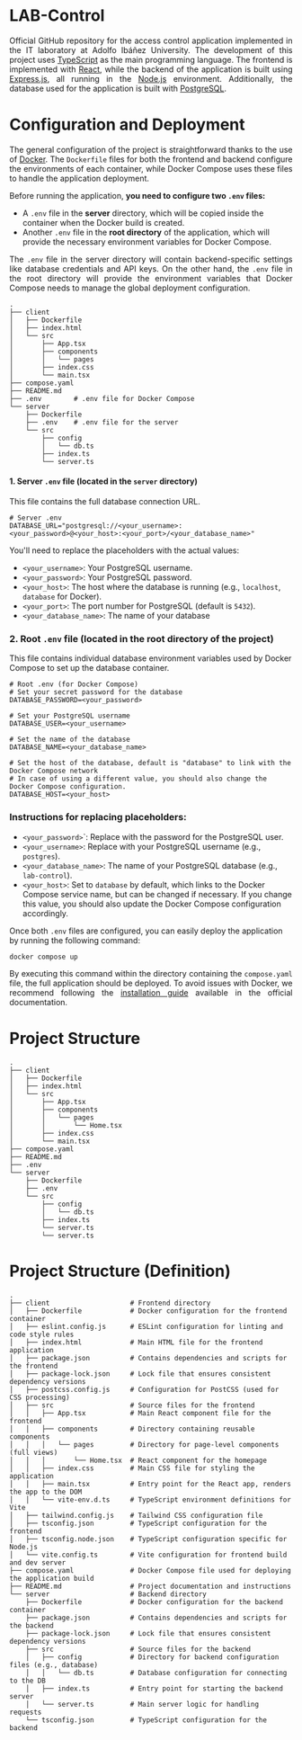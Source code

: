 # LAB-Control
<p align="justify">
    Official GitHub repository for the access control application implemented in the IT laboratory at Adolfo Ibáñez University. The development of this project uses <a href="https://www.typescriptlang.org/">TypeScript</a> as the main programming language. The frontend is implemented with <a href="https://react.dev/">React</a>, while the backend of the application is built using <a href="https://expressjs.com/">Express.js</a>, all running in the <a href="https://nodejs.org/">Node.js</a> environment. Additionally, the database used for the application is built with <a href="https://www.postgresql.org/">PostgreSQL</a>.
</p>

# Configuration and Deployment
<p align="justify">
    The general configuration of the project is straightforward thanks to the use of <a href="https://www.docker.com/">Docker</a>. The <code>Dockerfile</code> files for both the frontend and backend configure the environments of each container, while Docker Compose uses these files to handle the application deployment.
</p>
Before running the application, <b>you need to configure two <code>.env</code> files:</b>

- A <code>.env</code> file in the <b>server</b> directory, which will be copied inside the container when the Docker build is created.
-   Another <code>.env</code> file in the <b>root directory</b> of the application, which will provide the necessary environment variables for Docker Compose.

<p align="justify">
The <code>.env</code> file in the server directory will contain backend-specific settings like database credentials and API keys. On the other hand, the <code>.env</code> file in the root directory will provide the environment variables that Docker Compose needs to manage the global deployment configuration.
</p>

```
.
├── client
│   ├── Dockerfile
│   ├── index.html
│   └── src
│       ├── App.tsx
│       ├── components
│       │   └── pages
│       ├── index.css
│       └── main.tsx
├── compose.yaml
├── README.md
├── .env        # .env file for Docker Compose
└── server
    ├── Dockerfile
    ├── .env    # .env file for the server
    └── src
        ├── config
        │   └── db.ts
        ├── index.ts
        └── server.ts

```

#### 1. **Server `.env` file** (located in the `server` directory) 
This file contains the full database connection URL.

```dotenv
# Server .env
DATABASE_URL="postgresql://<your_username>:<your_password>@<your_host>:<your_port>/<your_database_name>"
```

You'll need to replace the placeholders with the actual values:
-   `<your_username>`: Your PostgreSQL username.
-   `<your_password>`: Your PostgreSQL password.
-   `<your_host>`: The host where the database is running (e.g., `localhost`, `database` for Docker).
-   `<your_port>`: The port number for PostgreSQL (default is `5432`).
-   `<your_database_name>`: The name of your database

### 2. **Root `.env` file** (located in the root directory of the project)

This file contains individual database environment variables used by Docker Compose to set up the database container.
```dotenv
# Root .env (for Docker Compose)
# Set your secret password for the database
DATABASE_PASSWORD=<your_password>

# Set your PostgreSQL username
DATABASE_USER=<your_username>

# Set the name of the database
DATABASE_NAME=<your_database_name>

# Set the host of the database, default is "database" to link with the Docker Compose network
# In case of using a different value, you should also change the Docker Compose configuration.
DATABASE_HOST=<your_host>
```
### Instructions for replacing placeholders:

-   <code><your_password></code>`: Replace with the password for the PostgreSQL user.
-   <code><your_username></code>: Replace with your PostgreSQL username (e.g., <code>postgres</code>).
-   <code><your_database_name></code>: The name of your PostgreSQL database (e.g., <code>lab-control</code>).
-   <code><your_host></code>: Set to <code>database</code> by default, which links to the Docker Compose service name, but can be changed if necessary. If you change this value, you should also update the Docker Compose configuration accordingly.

<p>
Once both <code>.env</code> files are configured, you can easily deploy the application by running the following command:
</p>

```
docker compose up
```
<p align="justify">
    By executing this command within the directory containing the <code>compose.yaml</code> file, the full application should be deployed. To avoid issues with Docker, we recommend following the <a href="https://docs.docker.com/engine/install/">installation guide</a> available in the official documentation.
</p>

# Project Structure
```
.
├── client
│   ├── Dockerfile
│   ├── index.html
│   └── src
│       ├── App.tsx
│       ├── components
│       │   └── pages
│       │       └── Home.tsx
│       ├── index.css
│       └── main.tsx
├── compose.yaml
├── README.md
├── .env 
└── server
    ├── Dockerfile
    ├── .env
    └── src
        ├── config
        │   └── db.ts    
        ├── index.ts
        └── server.ts
        └── server.ts
```
# Project Structure (Definition)
```
.
├── client                    # Frontend directory
│   ├── Dockerfile            # Docker configuration for the frontend container
│   ├── eslint.config.js      # ESLint configuration for linting and code style rules
│   ├── index.html            # Main HTML file for the frontend application
│   ├── package.json          # Contains dependencies and scripts for the frontend
│   ├── package-lock.json     # Lock file that ensures consistent dependency versions
│   ├── postcss.config.js     # Configuration for PostCSS (used for CSS processing)
│   ├── src                   # Source files for the frontend
│   │   ├── App.tsx           # Main React component file for the frontend
│   │   ├── components        # Directory containing reusable components
│   │   │   └── pages         # Directory for page-level components (full views)
│   │   │       └── Home.tsx  # React component for the homepage
│   │   ├── index.css         # Main CSS file for styling the application
│   │   ├── main.tsx          # Entry point for the React app, renders the app to the DOM
│   │   └── vite-env.d.ts     # TypeScript environment definitions for Vite
│   ├── tailwind.config.js    # Tailwind CSS configuration file
│   ├── tsconfig.json         # TypeScript configuration for the frontend
│   ├── tsconfig.node.json    # TypeScript configuration specific for Node.js
│   └── vite.config.ts        # Vite configuration for frontend build and dev server
├── compose.yaml              # Docker Compose file used for deploying the application build
├── README.md                 # Project documentation and instructions
└── server                    # Backend directory
    ├── Dockerfile            # Docker configuration for the backend container
    ├── package.json          # Contains dependencies and scripts for the backend
    ├── package-lock.json     # Lock file that ensures consistent dependency versions
    ├── src                   # Source files for the backend
    │   ├── config            # Directory for backend configuration files (e.g., database)
    │   │   └── db.ts         # Database configuration for connecting to the DB
    │   ├── index.ts          # Entry point for starting the backend server
    │   └── server.ts         # Main server logic for handling requests
    └── tsconfig.json         # TypeScript configuration for the backend

```

